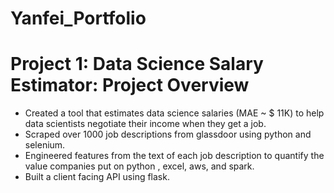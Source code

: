 # Yanfei_Portfolio

# Project 1: Data Science Salary Estimator: Project Overview
* Created a tool that estimates data science salaries  (MAE ~ $ 11K) to help data scientists negotiate their income when they get a job.
* Scraped over 1000 job descriptions from glassdoor using python and selenium.
* Engineered features from the text of each job description to quantify the value companies put on python , excel, aws, and spark.
* Built a client facing API using flask.
